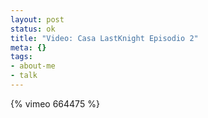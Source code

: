 ```yaml
--- 
layout: post
status: ok
title: "Video: Casa LastKnight Episodio 2"
meta: {}
tags: 
- about-me
- talk
---
```

{% vimeo 664475 %}
